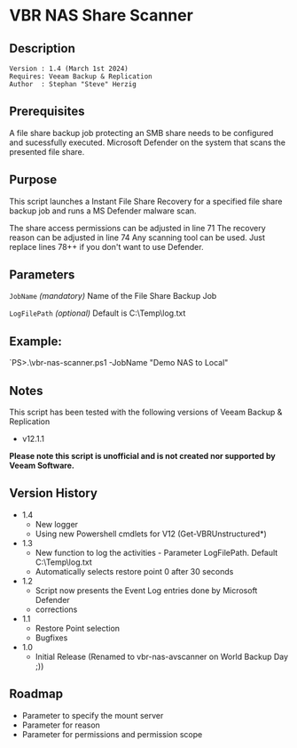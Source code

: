 # VBR NAS Share Scanner

## Description
~~~~
Version : 1.4 (March 1st 2024)
Requires: Veeam Backup & Replication
Author  : Stephan "Steve" Herzig
~~~~

## Prerequisites

A file share backup job protecting an SMB share needs to be configured and sucessfully executed.
Microsoft Defender on the system that scans the presented file share. 

## Purpose

This script launches a Instant File Share Recovery for a specified file share backup job and runs a MS Defender malware scan.

The share access permissions can be adjusted in line 71
The recovery reason can be adjusted in line 74
Any scanning tool can be used. Just replace lines 78++ if you don't want to use Defender.

## Parameters
  
  `JobName`
_(mandatory)_ Name of the File Share Backup Job

 `LogFilePath`
_(optional)_ Default is C:\Temp\log.txt


## Example: 
`PS>.\vbr-nas-scanner.ps1 -JobName "Demo NAS to Local"
  
## Notes

This script has been tested with the following versions of Veeam Backup & Replication
- v12.1.1

**Please note this script is unofficial and is not created nor supported by Veeam Software.**

## Version History
* 1.4
    * New logger
    * Using new Powershell cmdlets for V12 (Get-VBRUnstructured*)
* 1.3
    * New function to log the activities - Parameter LogFilePath. Default C:\Temp\log.txt
    * Automatically selects restore point 0 after 30 seconds
* 1.2
    * Script now presents the Event Log entries done by Microsoft Defender
    * corrections
* 1.1
    * Restore Point selection
    * Bugfixes
* 1.0
    * Initial Release (Renamed to vbr-nas-avscanner on World Backup Day ;))
	
## Roadmap
- Parameter to specify the mount server
- Parameter for reason
- Parameter for permissions and permission scope
